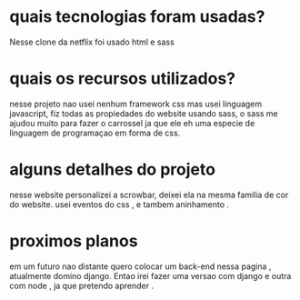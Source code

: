 <h1> quais tecnologias foram usadas? </h1>
Nesse clone da netflix foi usado html e sass 

<h1> quais os recursos utilizados? </h1>
nesse projeto nao usei nenhum framework css mas usei linguagem javascript,  fiz todas as propiedades do website usando sass, 
o sass me ajudou muito para fazer o carrossel ja que ele eh uma especie de linguagem de programaçao em forma de css.

<h1> alguns detalhes do projeto </h1>

nesse website personalizei a scrowbar, deixei ela na mesma familia de cor do website.
usei eventos do css , e tambem aninhamento . 

<h1> proximos planos </h1>
em um futuro nao distante quero colocar um back-end nessa pagina , atualmente domino django. Entao irei fazer uma versao com django e outra com node , ja que pretendo
aprender .
